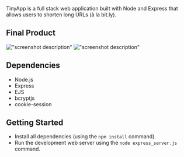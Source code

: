 TinyApp is a full stack web application built with Node and Express that allows users to shorten long URLs (à la bit.ly).

## Final Product

!["screenshot description"](#)
!["screenshot description"](#)

## Dependencies

- Node.js
- Express
- EJS
- bcryptjs
- cookie-session
## Getting Started

- Install all dependencies (using the `npm install` command).
- Run the development web server using the `node express_server.js` command.